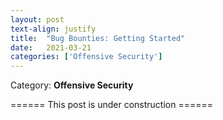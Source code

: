 ```yaml
---
layout: post
text-align: justify
title:  "Bug Bounties: Getting Started"
date:   2021-03-21
categories: ['Offensive Security']
---
```

Category: **Offensive Security**

====== This post is under construction ======

